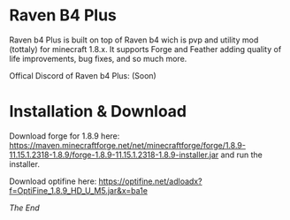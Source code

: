 # Raven B4 Plus
Raven b4 Plus is built on top of Raven b4 wich is pvp and utility mod (tottaly) for minecraft 1.8.x. It supports Forge and Feather adding quality of life improvements, bug fixes, and so much more.

Offical Discord of Raven b4 Plus:
(Soon)

# Installation & Download
Download forge for 1.8.9 here: https://maven.minecraftforge.net/net/minecraftforge/forge/1.8.9-11.15.1.2318-1.8.9/forge-1.8.9-11.15.1.2318-1.8.9-installer.jar 
and run the installer.

Download optifine here:
https://optifine.net/adloadx?f=OptiFine_1.8.9_HD_U_M5.jar&x=ba1e

_The End_
